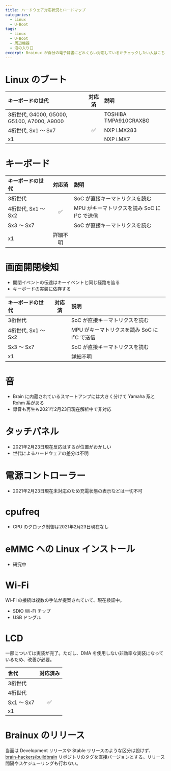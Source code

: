 ```yaml
---
title: ハードウェア対応状況とロードマップ
categories:
  - Linux
  - U-Boot
tags:
  - Linux
  - U-Boot
  - 周辺機器
  - 沼の入り口
excerpt: Brainux が自分の電子辞書にどれくらい対応しているかチェックしたい人はこちら
---
```



# Linux のブート

|キーボードの世代|対応済|説明|
|:--|:-:|:--|
|3桁世代, G4000, G5000, G5100, A7000, A9000||TOSHIBA TMPA910CRAXBG|
|4桁世代, Sx1 〜 Sx7|:white_check_mark:|NXP i.MX283|
|x1||NXP i.MX7|


# キーボード

|キーボードの世代|対応済|説明|
|:--|:-:|:--|
|3桁世代||SoC が直接キーマトリクスを読む|
|4桁世代, Sx1 〜 Sx2|:white_check_mark:|MPU がキーマトリクスを読み SoC に I²C で送信|
|Sx3 〜 Sx7||SoC が直接キーマトリクスを読む|
|x1|詳細不明||


# 画面開閉検知

 - 開閉イベントの伝達はキーイベントと同じ経路を辿る
 - キーボードの実装に依存する

|キーボードの世代|対応済|説明|
|:--|:-:|:--|
|3桁世代||SoC が直接キーマトリクスを読む|
|4桁世代, Sx1 〜 Sx2||MPU がキーマトリクスを読み SoC に I²C で送信|
|Sx3 〜 Sx7||SoC が直接キーマトリクスを読む|
|x1||詳細不明||


# 音

 - Brain に内蔵されているスマートアンプには大きく分けて Yamaha 系と Rohm 系がある
 - 録音も再生も2021年2月23日現在解析中で非対応


# タッチパネル

 - 2021年2月23日現在反応はするが位置がおかしい
 - 世代によるハードウェアの差分は不明


# 電源コントローラー

 - 2021年2月23日現在未対応のため充電状態の表示などは一切不可


# cpufreq

 - CPU のクロック制御は2021年2月23日現在なし


# eMMC への Linux インストール

 - 研究中


# Wi-Fi

Wi-Fi の接続は複数の手法が提案されていて、現在検証中。

 - SDIO Wi-Fi チップ
 - USB ドングル


# LCD

一部については実装が完了。ただし、DMA を使用しない非効率な実装になっているため、改善が必要。

|世代|対応済み|
|:--|:-:|
|3桁世代||
|4桁世代||
|Sx1 〜 Sx7|:white_check_mark:|
|x1||


# Brainux のリリース

当面は Development リリースや Stable リリースのような区分は設けず、[brain-hackers/buildbrain](https://github.com/brain-hackers/buildbrain) リポジトリのタグを直接バージョンとする。リリース間隔やスケジューリングも行わない。

